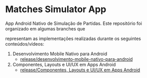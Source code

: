 # 

# Matches Simulator App

App Android Nativo de Simulação de Partidas. Este repositório foi organizado em algumas branches que

representam as implementações realizadas durante os seguintes conteúdos/vídeos:

1. Desenvolvimento Mobile Nativo para Android
   * [release/desenvolvimento-mobile-nativo-para-android](github.com/AnubisWallid/matches-simulador-app/tree/release/desenvolvimento-mobile-nativo)
2. Componentes, Layouts e UI/UX em Apps Android
   * [release/Componentes, Layouts e UI/UX em Apps Android](1d0e92438b6107d1382d92582276e4992fc5e94f)
